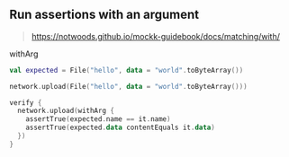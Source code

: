 

## Run assertions with an argument


> https://notwoods.github.io/mockk-guidebook/docs/matching/with/


withArg


```kotlin
val expected = File("hello", data = "world".toByteArray())

network.upload(File("hello", data = "world".toByteArray()))

verify {
  network.upload(withArg {
    assertTrue(expected.name == it.name)
    assertTrue(expected.data contentEquals it.data)
  })
}
```

<!--stackedit_data:
eyJoaXN0b3J5IjpbMTM1NjkwNTY5NV19
-->